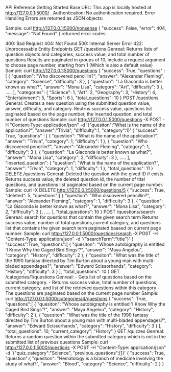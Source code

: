 API Reference
Getting Started
Base URL: This app is locally hosted at http://127.0.0.1:5000/ .
Authentication: No authentication required.
Error Handling
Errors are returned as JSON objects:

Sample: curl http://127.0.0.1:5000/nonsense
{
  "success": False,
  "error": 404,
  "message": "Not Found"
}
returned error codes:

400: Bad Request
404: Not Found
500: Internal Server Error
422: Unprocessable Entity
Endpoints
GET /questions
Genreal:
Returns lists of question objects and categories, success value, and total number of questions
Results are paginated in groups of 10, include a request argument to choose page number, starting from 1 (Which is also a default value)
Sample: curl http://127.0.0.1:5000/questions
{
    "success": True,
    "questions" : [
        {
            "question": "Who discovered pencillin?",
            "answer": "Alexander Fleming",
            "category": "Science",
            "difficulty": 3 
        },
        {
            "question": "La Giaconda is better known as what?",
            "answer": "Mona Lisa",
            "category": "Art",
            "difficulty": 3
        },  .....
    ],
    "categories": {
        "Science": 1,
        "Art": 2,
        "Geography": 3,
        "History": 4,
        "Entertainment": 5,
        "Sports": 6
    },
    "total_questions": 10
}
POST /questions
General:
Creates a new question using the submitted question value, answer, difficulty, and category.
Reutrns success value, questions list paginated based on the page number, the inserted question, and total number of questions
Sample: curl http://127.0.0.1:5000/questions -X POST -H "Content-Type: application/json" -d '{"quesiton":"What is the name of the application?", "answer":"Trivia", "difficulty":1, "category":1}'
  {
    "success": True,
    "questions" : [
            {
                "question": "What is the name of the application?",
                "answer": "Trivia",
                "category": 1,
                "difficulty": 1
            },
            {
                "question": "Who discovered pencillin?",
                "answer": "Alexander Fleming",
                "category": 1,
                "difficulty": 3 
            },
            {
                "question": "La Giaconda is better known as what?",
                "answer": "Mona Lisa",
                "category": 2,
                "difficulty": 3
            },  .....
        ],
    "inserted_question": {
            "question": "What is the name of the application?",
            "answer": "Trivia",
            "category": 1,
            "difficulty": 1
        },
    "total_questions": 11
  }
DELETE /questions
General:
Deleted the question with the gived ID if exists
Returns success value, the deleted question id, the number of tital questions, and questions list paginated based on the current page number.
Sample: curl -X DELETE http://127.0.0.1:5000/questions/5
    {
        "success": True,
        "deleted": 5,
        "questions":[
                {
                    "question": "Who discovered pencillin?",
                    "answer": "Alexander Fleming",
                    "category": 1,
                    "difficulty": 3 
                },
                {
                    "question": "La Giaconda is better known as what?",
                    "answer": "Mona Lisa",
                    "category": 2,
                    "difficulty": 3
                },  .....
            ],
        "total_questions": 10
    }
POST /questions/search
Genreal:
search for questions that contain the given search term
Returns success value, number of total questions,current category, and questions list that contains the given search term paginated baased on current page number.
Sample: curl http://127.0.0.1:5000/questions/search -X POST -H "Content-Type: application/json" -d '{"searchTerm":"title"}'
    {
        "success":True,
        "questions":[
            {
                "quesiton": "Whose autobigraphy is entitled 'I Know Why the Caged Bird Sings'?",
                "answer": "Maya Angelou",
                "category": "History",
                "difficulty": 2
            },
            {
                "quesiton": "What was the title of the 1990 fantasy directed by Tim Burton about a young man with multi-bladed appendages?",
                "answer": "Edward Scissorhands",
                "category": "History",
                "difficulty": 3
            }
        ],
        "total_questions": 10
    }
GET /categories/1/questions
Genreal: - Gets list of questions based on the submitted category. - Returns success value, total number of questions, current category, and list of the retrieved questions within this category - The questions are paginated based on the current page number
Sample: curl http://127.0.0.1:5000/categories/4/questions
    {
        "success": True, 
        "questions":[
            {
                "quesiton": "Whose autobigraphy is entitled 'I Know Why the Caged Bird Sings'?",
                "answer": "Maya Angelou",
                "category": "History",
                "difficulty": 2
            },
            {
                "quesiton": "What was the title of the 1990 fantasy directed by Tim Burton about a young man with multi-bladed appendages?",
                "answer": "Edward Scissorhands",
                "category": "History",
                "difficulty": 3
            }
        ],
        "total_questions": 10,
        "current_category": "History"
    }
GET /quizzes
Genreal:
Returns a random question within the submitted category which is not in the submitted list of previous questions
Sample: curl http://127.0.0.1:5000/questions -X POST -H "Content-Type: application/json" -d '{"quiz_category":"Science", "previous_questions":[]}'
    {
        "success": True,
        "question":{
                    "question": "Hematology is a branch of medicine involving the study of what?",
                    "answer": "Blood",
                    "category": "Science",
                    "difficulty": 2
        }
    }